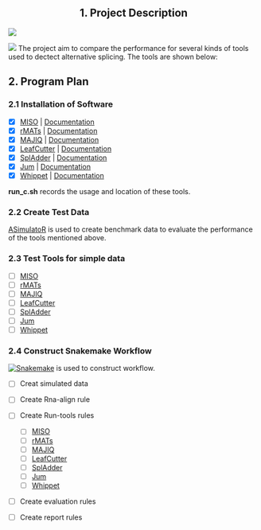 ## <center> 1. Project Description 
![](https://cdn.jsdelivr.net/gh/cauliyang/blog-image@main//img/20210417053027.png)   

![](https://img.shields.io/static/v1?label=<LABEL>&message=<MESSAGE>&color=<COLOR>)
The project aim to compare the performance for several kinds of tools used to dectect alternative splicing. The  tools are shown below: 


## 2. Program Plan 

### 2.1  Installation of Software

 - [x] [MISO](http://hollywood.mit.edu/burgelab/miso/) | [Documentation](https://miso.readthedocs.io/en/fastmiso/#using-miso-on-a-cluster)
 - [x]  [rMATs](http://rnaseq-mats.sourceforge.net/index.html) | [Documentation](https://github.com/Xinglab/rmats-turbo/blob/v4.1.1/README.md)
 - [x] [MAJIQ](https://majiq.biociphers.org/) | [Documentation](https://biociphers.bitbucket.io/majiq/MAJIQ.html#builder)
 - [x] [LeafCutter](https://davidaknowles.github.io/leafcutter/) | [Documentation](https://davidaknowles.github.io/leafcutter/articles/Installation.html)
 - [x] [SplAdder](https://github.com/ratschlab/spladder) | [Documentation](https://spladder.readthedocs.io/en/latest/general.html)
 - [x] [Jum](https://github.com/qqwang-berkeley/JUM) | [Documentation](https://github.com/qqwang-berkeley/JUM/wiki/A-Hitchhiker's-guide-to-JUM-(version-2.0.2-))
 - [x] [Whippet](https://github.com/timbitz/Whippet.jl) | [Documentation](https://github.com/timbitz/Whippet.jl)

$\textbf{run\_c.sh}$ records the usage and location of these tools. 

### 2.2 Create Test Data 

[ASimulatoR](https://github.com/biomedbigdata/ASimulatoR) is used to create benchmark data to evaluate the performance of the tools mentioned above. 

### 2.3 Test Tools for simple data 
 
- [ ] [MISO](http://hollywood.mit.edu/burgelab/miso/)
- [ ]  [rMATs](http://rnaseq-mats.sourceforge.net/index.html) 
- [ ] [MAJIQ](https://majiq.biociphers.org/)
- [ ] [LeafCutter](https://davidaknowles.github.io/leafcutter/)
- [ ] [SplAdder](https://github.com/ratschlab/spladder)
- [ ] [Jum](https://github.com/qqwang-berkeley/JUM)
- [ ] [Whippet](https://github.com/timbitz/Whippet.jl)

### 2.4 Construct Snakemake Workflow 

[![Snakemake](https://img.shields.io/badge/snakemake-≥5.7.0-brightgreen.svg?style=flat-square)](https://github.com/snakemake/snakemake-wrappers/blob/38ad23b0e4f58ce7dbd8d32612157f449ca02c62/docs/index.rst) is used to construct workflow. 

- [ ] Creat simulated data  
- [ ] Create Rna-align rule 
- [ ] Create Run-tools rules
	- [ ] [MISO](http://hollywood.mit.edu/burgelab/miso/)
	- [ ]  [rMATs](http://rnaseq-mats.sourceforge.net/index.html) 
	- [ ] [MAJIQ](https://majiq.biociphers.org/)
	- [ ] [LeafCutter](https://davidaknowles.github.io/leafcutter/)
	- [ ] [SplAdder](https://github.com/ratschlab/spladder)
	- [ ] [Jum](https://github.com/qqwang-berkeley/JUM)
	- [ ] [Whippet](https://github.com/timbitz/Whippet.jl)
- [ ] Create evaluation rules 
- [ ] Create report rules 
 
 
<!--stackedit_data:
eyJoaXN0b3J5IjpbMTgxNzcxMTQwMiwxMDk4NDg4OTYxLDEzOT
kxODAwODEsLTUzMzE4OTQxNSwtMjk4NDI3MDY4LC0xMTA1Nzcw
NjIxLDEwNTc1NjcxOTksLTE1NzI1NzU0MzYsNjI3NDgwNzk2LD
E5OTA5NDY3NTcsMzIwODA0MDc1LDE5NjU4OTY0MSw2NTU2NDk3
NzcsLTEzODkxMzU2ODksLTQ5MDM3OTk4Myw2NjM4MjY3NTUsLT
EzMjA3MDgyOSw4ODM4NjczNzEsLTE1NTkxMTI1MDAsLTkyODIy
NzA4XX0=
-->